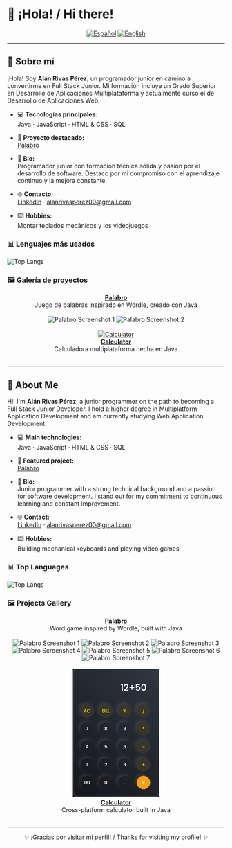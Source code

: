 # 👋 ¡Hola! / Hi there!

<div align="center">

<a href="#-sobre-mí"><img src="https://img.shields.io/badge/ES-Español-red?style=for-the-badge" alt="Español"></a>
<a href="#-about-me"><img src="https://img.shields.io/badge/EN-English-blue?style=for-the-badge" alt="English"></a>

</div>

---

## 📝 Sobre mí

¡Hola! Soy **Alán Rivas Pérez**, un programador junior en camino a convertirme en Full Stack Junior. Mi formación incluye un Grado Superior en Desarrollo de Aplicaciones Multiplataforma y actualmente curso el de Desarrollo de Aplicaciones Web.

- 💻 **Tecnologías principales:**  
  Java · JavaScript · HTML & CSS · SQL

- 🚀 **Proyecto destacado:**  
  [Palabro](https://github.com/alanrp00/Palabro)

- 📝 **Bio:**  
  Programador junior con formación técnica sólida y pasión por el desarrollo de software. Destaco por mi compromiso con el aprendizaje continuo y la mejora constante.

- 🌐 **Contacto:**  
  [LinkedIn](https://www.linkedin.com/in/alán-rivas-pérez) · [alanrivasperez00@gmail.com](mailto:alanrivasperez00@gmail.com)

- ⌨️ **Hobbies:**  
  Montar teclados mecánicos y los videojuegos

### 📊 Lenguajes más usados

![Top Langs](https://github-readme-stats.vercel.app/api/top-langs/?username=alanrp00&layout=compact&theme=tokyonight)

### 🖼️ Galería de proyectos

<div align="center">
  
  <!-- Palabro -->
  <a href="https://github.com/alanrp00/Palabro">
    <b>Palabro</b>
  </a>
  <br>
  <span>Juego de palabras inspirado en Wordle, creado con Java</span>
  <br><br>
  
  <!-- Sustituye estos nombres por los de tus imágenes reales -->
  <img src="https://github.com/alanrp00/alanrp00/raw/main/assets/palabro1.png" width="200" alt="Palabro Screenshot 1"/>
  <img src="https://github.com/alanrp00/alanrp00/raw/main/assets/palabro2.png" width="200" alt="Palabro Screenshot 2"/>
  <!-- Añade más imágenes si tienes -->
  <br><br>
  
  <!-- Calculator -->
  <a href="https://github.com/alanrp00/Calculator">
    <img src="https://github.com/alanrp00/alanrp00/raw/main/assets/calculator.png" width="200" alt="Calculator"/>
    <br>
    <b>Calculator</b>
  </a>
  <br>
  <span>Calculadora multiplataforma hecha en Java</span>
  <br><br>
  
</div>

---

## 📝 About Me

Hi! I'm **Alán Rivas Pérez**, a junior programmer on the path to becoming a Full Stack Junior Developer. I hold a higher degree in Multiplatform Application Development and am currently studying Web Application Development.

- 💻 **Main technologies:**  
  Java · JavaScript · HTML & CSS · SQL

- 🚀 **Featured project:**  
  [Palabro](https://github.com/alanrp00/Palabro)

- 📝 **Bio:**  
  Junior programmer with a strong technical background and a passion for software development. I stand out for my commitment to continuous learning and constant improvement.

- 🌐 **Contact:**  
  [LinkedIn](https://www.linkedin.com/in/alán-rivas-pérez) · [alanrivasperez00@gmail.com](mailto:alanrivasperez00@gmail.com)

- ⌨️ **Hobbies:**  
  Building mechanical keyboards and playing video games

### 📊 Top Languages

![Top Langs](https://github-readme-stats.vercel.app/api/top-langs/?username=alanrp00&layout=compact&theme=tokyonight)

### 🖼️ Projects Gallery

<div align="center">
  
  <!-- Palabro -->
  <a href="https://github.com/alanrp00/Palabro">
    <b>Palabro</b>
  </a>
  <br>
  <span>Word game inspired by Wordle, built with Java</span>
  <br><br>
  
  <!-- Replace these with your actual images -->
  <img src="https://github.com/alanrp00/alanrp00/raw/main/assets/Screenshot_20250926_111906.png.png" width="200" alt="Palabro Screenshot 1"/>
  <img src="https://github.com/alanrp00/alanrp00/raw/main/assets/assets/Screenshot_20250926_111930.png" width="200" alt="Palabro Screenshot 2"/>
  <img src="https://github.com/alanrp00/alanrp00/raw/main/assets/assets/assets/Screenshot_20250926_112000.png" width="200" alt="Palabro Screenshot 3"/>
  <img src="https://github.com/alanrp00/alanrp00/raw/main/assets/assets/assets/assets/Screenshot_20250926_112011.png" width="200" alt="Palabro Screenshot 4"/>
  <img src="https://github.com/alanrp00/alanrp00/raw/main/assets/assets/assets/assets/Screenshot_20250926_112022.png" width="200" alt="Palabro Screenshot 5"/>
  <img src="https://github.com/alanrp00/alanrp00/raw/main/assets/assets/assets/assets/Screenshot_20250926_112033.png" width="200" alt="Palabro Screenshot 6"/>
  <img src="https://github.com/alanrp00/alanrp00/raw/main/assets/assets/assets/assets/Screenshot_20250926_112051.png" width="200" alt="Palabro Screenshot 7"/>
  <!-- Add more images if you have them -->
  <br><br>
  
  <!-- Calculator -->
  <a href="https://github.com/alanrp00/Calculator">
    <img src="https://github.com/alanrp00/alanrp00/raw/main/assets/calculadora.png" width="200" alt="Calculator"/>
    <br>
    <b>Calculator</b>
  </a>
  <br>
  <span>Cross-platform calculator built in Java</span>
  <br><br>
  
</div>

---

<div align="center">
  
✨ ¡Gracias por visitar mi perfil! / Thanks for visiting my profile! ✨

</div>
